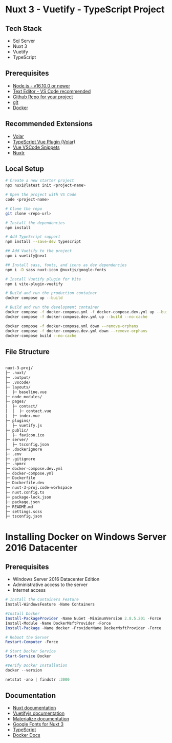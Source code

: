 # Nuxt 3 - Vuetify - TypeScript Project

## Tech Stack

- Sql Server
- Nuxt 3
- Vuetify
- TypeScript

## Prerequisites

- [Node.js - v16.10.0 or newer](https://nodejs.org/en)
- [Text Editor - VS Code recommended](https://code.visualstudio.com/)
- [Github Repo for your project](https://github.com/)
- [git](https://git-scm.com/downloads)
- [Docker](https://docs.docker.com/get-docker/)

## Recommended Extensions

- [Volar](https://marketplace.visualstudio.com/items?itemName=Vue.volar)
- [TypeScript Vue Plugin (Volar)](https://marketplace.visualstudio.com/items?itemName=Vue.vscode-typescript-vue-plugin)
- [Vue VSCode Snippets](https://marketplace.visualstudio.com/items?itemName=sdras.vue-vscode-snippets)
- [Nuxtr](https://marketplace.visualstudio.com/items?itemName=Nuxtr.nuxtr-vscode)


## Local Setup
````bash
# Create a new starter project
npx nuxi@latest init <project-name>

# Open the project with VS Code
code <project-name>

# Clone the repo
git clone <repo-url>

# Install the dependencies
npm install

# Add TypeScript support
npm install --save-dev typescript

## Add Vuetify to the project
npm i vuetify@next

## Install sass, fonts, and icons as dev dependencies
npm i -D sass nuxt-icon @nuxtjs/google-fonts

# Install Vuetify plugin for Vite
npm i vite-plugin-vuetify

# Build and run the production container
docker compose up --build

# Build and run the development container
docker compose -f docker-compose.yml -f docker-compose.dev.yml up --build
docker compose -f docker-compose.dev.yml up --build --no-cache

docker compose -f docker-compose.yml down --remove-orphans
docker compose -f docker-compose.dev.yml down --remove-orphans
docker-compose build --no-cache

````

## File Structure
````bash 

nuxt-3-proj/
├─ .nuxt/
├─ .output/
├─ .vscode/
├─ layouts/
│  ├─ baseline.vue
├─ node_modules/
├─ pages/
│  ├─ contact/
│  │  ├─ contact.vue
│  ├─ index.vue
├─ plugins/
│  ├─ vuetify.js
├─ public/
│  ├─ favicon.ico
├─ server/
│  ├─ tsconfig.json
├─ .dockerignore
├─ .env
├─ .gitignore
├─ .npmrc
├─ docker-compose.dev.yml
├─ docker-compose.yml
├─ Dockerfile
├─ Dockerfile.dev
├─ nuxt-3-proj.code-workspace
├─ nuxt.config.ts
├─ package-lock.json
├─ package.json
├─ README.md
├─ settings.scss
├─ tsconfig.json
````
# Installing Docker on Windows Server 2016 Datacenter

## Prerequisites

- Windows Server 2016 Datacenter Edition
- Administrative access to the server
- Internet access

```powershell
# Install the Containers Feature
Install-WindowsFeature -Name Containers

#Install Docker
Install-PackageProvider -Name NuGet -MinimumVersion 2.8.5.201 -Force
Install-Module -Name DockerMsftProvider -Force
Install-Package -Name docker -ProviderName DockerMsftProvider -Force

# Reboot the Server
Restart-Computer -Force

# Start Docker Service
Start-Service Docker

#Verify Docker Installation
docker --version

netstat -ano | findstr :3000 
````

## Documentation

- [Nuxt documentation](https://nuxt.com/docs/getting-started/introduction)
- [Vuetifyjs documentation](https://vuetifyjs.com/en/)
- [Materialize documentation](https://materializecss.com/)
- [Google Fonts for Nuxt 3](https://google-fonts.nuxtjs.org/getting-started/setup)
- [TypeScript](https://www.typescriptlang.org/docs/)
- [Docker Docs](https://docs.docker.com/)
